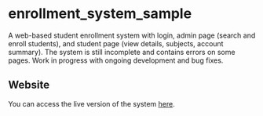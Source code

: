 # enrollment_system_sample
A web-based student enrollment system with login, admin page (search and enroll students), and student page (view details, subjects, account summary). The system is still incomplete and contains errors on some pages. Work in progress with ongoing development and bug fixes.

## Website
You can access the live version of the system [here](https://enrollmentsystemsample.infinityfreeapp.com).

